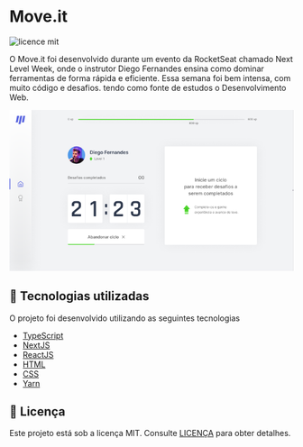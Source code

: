 # Move.it

![licence mit](https://img.shields.io/badge/license-MIT-green)

<p>O Move.it foi desenvolvido durante um evento da RocketSeat chamado Next Level Week, onde o instrutor Diego Fernandes ensina como dominar ferramentas de forma rápida e eficiente. Essa semana foi bem intensa, com muito código e desafios. tendo como fonte de estudos o Desenvolvimento Web.</p>

<img src="./public/img/moveit.png">


## 🚀 Tecnologias utilizadas

O projeto foi desenvolvido utilizando as seguintes tecnologias

- [TypeScript](https://www.typescriptlang.org/)
- [NextJS](https://nextjs.org/)
- [ReactJS](https://reactjs.org/)
- [HTML](https://developer.mozilla.org/pt-BR/docs/Web/HTML)
- [CSS](https://developer.mozilla.org/pt-BR/docs/Web/CSS)
- [Yarn](https://yarnpkg.com/)

## 📝 Licença

Este projeto está sob a licença MIT. Consulte [LICENÇA](https://github.com/leosantosx/moveit/blob/master/LICENSE) para obter detalhes.
